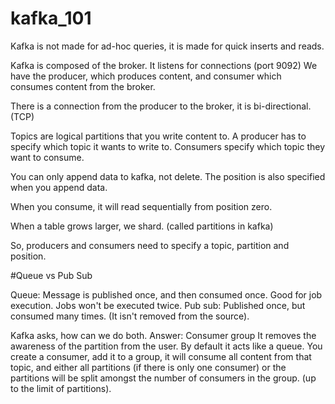 # kafka_101

Kafka is not made for ad-hoc queries, it is made for quick inserts and reads.

Kafka is composed of the broker. It listens for connections (port 9092) 
We have the producer, which produces content, and consumer which consumes content from the broker.

There is a connection from the producer to the broker, it is bi-directional. (TCP)

Topics are logical partitions that you write content to. A producer has to specify which topic it wants to write to.
Consumers specify which topic they want to consume.

You can only append data to kafka, not delete.
The position is also specified when you append data.

When you consume, it will read sequentially from position zero. 

When a table grows larger, we shard. (called partitions in kafka)

So, producers and consumers need to specify a topic, partition and position. 

#Queue vs Pub Sub

Queue: Message is published once, and then consumed once. Good for job execution. Jobs won't be executed twice.
Pub sub: Published once, but consumed many times. (It isn't removed from the source). 

Kafka asks, how can we do both.
Answer: Consumer group 
It removes the awareness of the partition from the user. 
By default it acts like a queue.
You create a consumer, add it to a group, it will consume all content from that topic, and either all partitions (if there is only one consumer) or the partitions will be split amongst the number of consumers in the group. (up to the limit of partitions).

